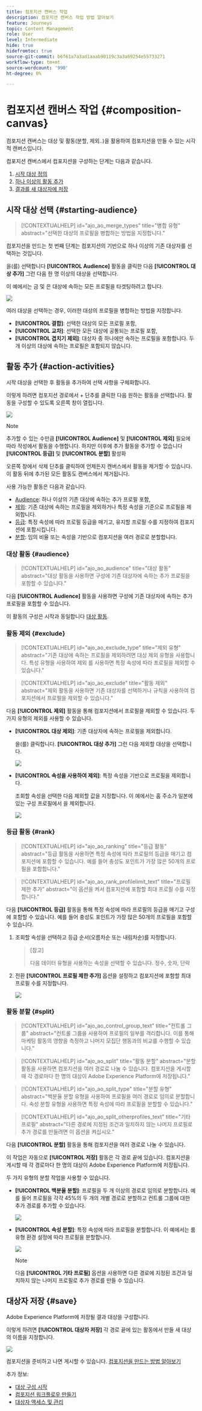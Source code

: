 ```yaml
---
title: 컴포지션 캔버스 작업
description: 컴포지션 캔버스 작업 방법 알아보기
feature: Journeys
topic: Content Management
role: User
level: Intermediate
hide: true
hidefromtoc: true
source-git-commit: b6f61a7a3ad1aaab90119c3a3a69254e55733271
workflow-type: tm+mt
source-wordcount: '990'
ht-degree: 0%

---
```


# 컴포지션 캔버스 작업 {#composition-canvas}

컴포지션 캔버스는 대상 및 활동(분할, 제외..)을 활용하여 컴포지션을 만들 수 있는 시각적 캔버스입니다.

컴포지션 캔버스에서 컴포지션을 구성하는 단계는 다음과 같습니다.

1. [시작 대상 정의](#starting-audience)
1. [하나 이상의 활동 추가](#action-activities)
1. [결과를 새 대상자에 저장](#save)

## 시작 대상 선택 {#starting-audience}

>[!CONTEXTUALHELP]
>id="ajo_ao_merge_types"
>title="병합 유형"
>abstract="선택한 대상의 프로필을 병합하는 방법을 지정합니다."

컴포지션을 만드는 첫 번째 단계는 컴포지션의 기반으로 하나 이상의 기존 대상자를 선택하는 것입니다.

을(를) 선택합니다 **[!UICONTROL Audience]** 활동을 클릭한 다음 **[!UICONTROL 대상 추가]** 그런 다음 한 명 이상의 대상을 선택합니다.

이 예에서는 금 및 은 대상에 속하는 모든 프로필을 타겟팅하려고 합니다.

![](assets/audiences-starting-audience.png)

여러 대상을 선택하는 경우, 이러한 대상의 프로필을 병합하는 방법을 지정합니다.

* **[!UICONTROL 결합]**: 선택한 대상의 모든 프로필 포함,
* **[!UICONTROL 교차]**: 선택한 모든 대상에 공통되는 프로필 포함,
* **[!UICONTROL 겹치기 제외]**: 대상자 중 하나에만 속하는 프로필을 포함합니다. 두 개 이상의 대상에 속하는 프로필은 포함되지 않습니다.

## 활동 추가 {#action-activities}

시작 대상을 선택한 후 활동을 추가하여 선택 사항을 구체화합니다.

이렇게 하려면 컴포지션 경로에서 + 단추를 클릭한 다음 원하는 활동을 선택합니다. 활동을 구성할 수 있도록 오른쪽 창이 열립니다.

![](assets/audiences-select-activity.png)

>[!NOTE]
>
>추가할 수 있는 수만큼 **[!UICONTROL Audience]** 및 **[!UICONTROL 제외]** 필요에 따라 작성에서 활동을 수행합니다. 하지만 이후에 추가 활동을 추가할 수 없습니다 **[!UICONTROL 등급]** 및 **[!UICONTROL 분할]** 활성화

오른쪽 창에서 삭제 단추를 클릭하여 언제든지 캔버스에서 활동을 제거할 수 있습니다. 이 활동 뒤에 추가된 모든 활동도 캔버스에서 제거됩니다.

사용 가능한 활동은 다음과 같습니다.

* [Audience](#audience): 하나 이상의 기존 대상에 속하는 추가 프로필 포함,
* [제외](#exclude): 기존 대상에 속하는 프로필을 제외하거나 특정 속성을 기준으로 프로필을 제외합니다.
* [등급](#rank): 특정 속성에 따라 프로필 등급을 매기고, 유지할 프로필 수를 지정하여 컴포지션에 포함시킵니다.
* [분할](#split): 임의 비율 또는 속성을 기반으로 컴포지션을 여러 경로로 분할합니다.

### 대상 활동 {#audience}

>[!CONTEXTUALHELP]
>id="ajo_ao_audience"
>title="대상 활동"
>abstract="대상 활동을 사용하면 구성에 기존 대상자에 속하는 추가 프로필을 포함할 수 있습니다."

다음 **[!UICONTROL Audience]** 활동을 사용하면 구성에 기존 대상자에 속하는 추가 프로필을 포함할 수 있습니다.

이 활동의 구성은 시작과 동일합니다 [대상 활동](#starting-audience).

### 활동 제외 {#exclude}

>[!CONTEXTUALHELP]
>id="ajo_ao_exclude_type"
>title="제외 유형"
>abstract="기존 대상에 속하는 프로필을 제외하려면 대상 제외 유형을 사용합니다. 특성 유형을 사용하여 제외 를 사용하면 특정 속성에 따라 프로필을 제외할 수 있습니다."

>[!CONTEXTUALHELP]
>id="ajo_ao_exclude"
>title="활동 제외"
>abstract="제외 활동을 사용하면 기존 대상자를 선택하거나 규칙을 사용하여 컴포지션에서 프로필을 제외할 수 있습니다."

다음 **[!UICONTROL 제외]** 활동을 통해 컴포지션에서 프로필을 제외할 수 있습니다. 두 가지 유형의 제외를 사용할 수 있습니다.

* **[!UICONTROL 대상 제외]**: 기존 대상자에 속하는 프로필을 제외합니다.

   을(를) 클릭합니다. **[!UICONTROL 대상 추가]** 그런 다음 제외할 대상을 선택합니다.

   ![](assets/audiences-exclude-audience.png)

* **[!UICONTROL 속성을 사용하여 제외]**: 특정 속성을 기반으로 프로필을 제외합니다.

   조회할 속성을 선택한 다음 제외할 값을 지정합니다. 이 예에서는 홈 주소가 일본에 있는 구성 프로필에서 을 제외합니다.

   ![](assets/audiences-exclude-attribute.png)

### 등급 활동 {#rank}

>[!CONTEXTUALHELP]
>id="ajo_ao_ranking"
>title="등급 활동"
>abstract="등급 활동을 사용하면 특정 속성에 따라 프로필의 등급을 매기고 컴포지션에 포함할 수 있습니다. 예를 들어 충성도 포인트가 가장 많은 50개의 프로필을 포함합니다."

>[!CONTEXTUALHELP]
>id="ajo_ao_rank_profilelimit_text"
>title="프로필 제한 추가"
>abstract="이 옵션을 켜서 컴포지션에 포함할 최대 프로필 수를 지정합니다."

다음 **[!UICONTROL 등급]** 활동을 통해 특정 속성에 따라 프로필의 등급을 매기고 구성에 포함할 수 있습니다. 예를 들어 충성도 포인트가 가장 많은 50개의 프로필을 포함할 수 있습니다.

1. 조회할 속성을 선택하고 등급 순서(오름차순 또는 내림차순)를 지정합니다.

   >[참고]
   >
   >다음 데이터 유형을 사용하는 속성을 선택할 수 있습니다. 정수, 숫자, 단락 <!--(other?)-->

1. 전환 **[!UICONTROL 프로필 제한 추가]** 옵션을 설정하고 컴포지션에 포함할 최대 프로필 수를 지정합니다.

   ![](assets/audiences-rank.png)

### 활동 분할 {#split}

>[!CONTEXTUALHELP]
>id="ajo_ao_control_group_text"
>title="컨트롤 그룹"
>abstract="컨트롤 그룹을 사용하여 프로필의 일부를 격리합니다. 이를 통해 마케팅 활동의 영향을 측정하고 나머지 모집단 행동과의 비교를 수행할 수 있습니다."

>[!CONTEXTUALHELP]
>id="ajo_ao_split"
>title="활동 분할"
>abstract="분할 활동을 사용하면 컴포지션을 여러 경로로 나눌 수 있습니다. 컴포지션을 게시할 때 각 경로마다 한 명의 대상이 Adobe Experience Platform에 저장됩니다."

>[!CONTEXTUALHELP]
>id="ajo_ao_split_type"
>title="분할 유형"
>abstract="백분율 분할 유형을 사용하여 프로필을 여러 경로로 임의로 분할합니다. 속성 분할 유형을 사용하면 특정 속성에 따라 프로필을 분할할 수 있습니다."

>[!CONTEXTUALHELP]
>id="ajo_ao_split_otherprofiles_text"
>title="기타 프로필"
>abstract="다른 경로에 지정된 조건과 일치하지 않는 나머지 프로필로 추가 경로를 만들려면 이 옵션을 켜십시오."

다음 **[!UICONTROL 분할]** 활동을 통해 컴포지션을 여러 경로로 나눌 수 있습니다.

이 작업은 자동으로 **[!UICONTROL 저장]** 활동은 각 경로 끝에 있습니다. 컴포지션을 게시할 때 각 경로마다 한 명의 대상이 Adobe Experience Platform에 저장됩니다.

두 가지 유형의 분할 작업을 사용할 수 있습니다.

* **[!UICONTROL 백분율 분할]**: 프로필을 두 개 이상의 경로로 임의로 분할합니다. 예를 들어 프로필을 각각 45%의 두 개의 개별 경로로 분할하고 컨트롤 그룹에 대한 추가 경로를 추가할 수 있습니다.

   ![](assets/audiences-split-percentage.png)

* **[!UICONTROL 속성 분할]**: 특정 속성에 따라 프로필을 분할합니다. 이 예에서는 룸 유형 환경 설정에 따라 프로필을 분할합니다.

   ![](assets/audiences-split.png)

   >[!NOTE]
   >
   >다음 **[!UICONTROL 기타 프로필]** 옵션을 사용하면 다른 경로에 지정된 조건과 일치하지 않는 나머지 프로필로 추가 경로를 만들 수 있습니다.

## 대상자 저장 {#save}

Adobe Experience Platform에 저장될 결과 대상을 구성합니다.

이렇게 하려면 **[!UICONTROL 대상자 저장]** 각 경로 끝에 있는 활동에서 만들 새 대상의 이름을 지정합니다.

![](assets/audiences-publish.png)

컴포지션을 준비하고 나면 게시할 수 있습니다. [컴포지션을 만드는 방법 알아보기](create-compositions.md)

추가 정보:

* [대상 구성 시작](get-started-audience-orchestration.md)
* [컴포지션 워크플로우 만들기](create-compositions.md)
* [대상자 액세스 및 관리](access-audiences.md)
